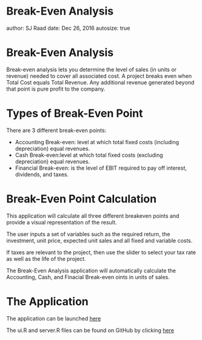 Break-Even Analysis
========================================================
author: SJ Raad
date: Dec 26, 2016
autosize: true

Break-Even Analysis
========================================================

Break-even analysis lets you determine the level of sales (in units or revenue) needed to cover all associated cost. A project breaks even when Total Cost equals Total Revenue. Any additional revenue generated beyond that point is pure profit to the company.

Types of Break-Even Point
========================================================

There are 3 different break-even points:  
- Accounting Break-even: level at which total fixed costs (including depreciation) equal revenues.    
- Cash Break-even:level at which total fixed costs (excluding depreciation) equal revenues.   
- Financial Break-even: is the level of EBIT required to pay off interest, dividends, and taxes.

Break-Even Point Calculation
========================================================

This application will calculate all three different breakeven points and provide a visual representation of the result.

The user inputs a set of variables such as the required return, the investment, unit price, expected unit sales and all fixed and variable costs.  

If taxes are relevant to the project, then use the slider to select your tax rate as well as the life of the project.

The Break-Even Analysis application will automatically calculate the Accounting, Cash, and Finacial Break-even oints in units of sales.

The Application
========================================================

The application can be launched [here](http://sjraad.shinyapps.io/BreakEven)

The ui.R and server.R files can be found on GitHub by clicking [here](http://sjraad.shinyapps.io/BreakEven)

